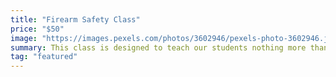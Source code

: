 ```yaml
---
title: "Firearm Safety Class"
price: "$50"
image: "https://images.pexels.com/photos/3602946/pexels-photo-3602946.jpeg?auto=compress&cs=tinysrgb&dpr=2&h=750&w=1260"
summary: This class is designed to teach our students nothing more than how to operate a firearm at home as well as the public range safely.  Tactical 360 A.C.T focus on firearms safety rules, 
tag: "featured"
---
```



<!--stackedit_data:
eyJoaXN0b3J5IjpbMTkwMDM1Mzk5NCwtNDk1OTkyODgwXX0=
-->